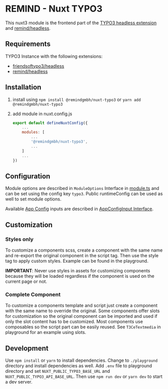 # REMIND - Nuxt TYPO3

This nuxt3 module is the frontend part of the [TYPO3 headless extension](https://github.com/TYPO3-Headless/headless) and [remind/headless](https://github.com/remindgmbh/headless).

## Requirements

TYPO3 Instance with the following extensions:

-   [friendsoftypo3/headless](https://github.com/TYPO3-Headless/headless)
-   [remind/headless](https://github.com/remindgmbh/headless)

## Installation

1. install using `npm install @remindgmbh/nuxt-typo3` or `yarn add @remindgmbh/nuxt-typo3`

2. add module in nuxt.config.js

    ```javascript
    export default defineNuxtConfig({
        ...
        modules: [
            ...
            '@remindgmbh/nuxt-typo3',
            ...
        ]
        ...
    })
    ```

## Configuration

Module options are described in `ModuleOptions` Interface in [module.ts](src/module.ts) and can be set using the config key `typo3`. Public runtimeConfig can be used as well to set module options.

Available [App Config](https://nuxt.com/docs/guide/directory-structure/app-config) inputs are described in [AppConfigInput Interface](src/runtime/models/config/appConfigInput.ts).

## Customization

### Styles only

To customize a components scss, create a component with the same name and re-export the original component in the script tag.
Then use the style tag to apply custom styles. Example can be found in the playground.

**IMPORTANT**: Never use styles in assets for customizing components because they will be loaded regardless if the component is used on the current page or not.

### Complete Component

To customize a components template and script just create a component with the same name to override the original. Some components offer slots for customization so the original component can be imported and used if only the slot content has to be customized. Most components use composables so the script part can be easily reused. See `T3CeTextmedia` in playground for an example using slots.

## Development

Use `npm install` or `yarn` to install dependencies. Change to `./playground` directory and install dependencies as well. Add `.env` file to playground directory and set `NUXT_PUBLIC_TYPO3_BASE_URL` and `NUXT_PUBLIC_TYPO3_API_BASE_URL`. Then use `npm run dev` or `yarn dev` to start a dev server.
